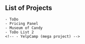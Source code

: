 ## List of Projects

    - ToDo
    - Pricing Panel
    - Museum of Candy
    - ToDo List 2
    <!-- - YelpCamp (mega project) -->
